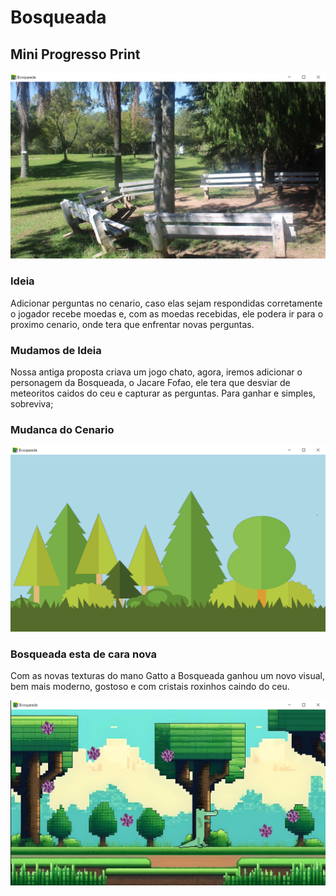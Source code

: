 # Bosqueada

## Mini Progresso Print
![Erro ao carregar a imagem](Bosqueada/assets/prints/Icone+cenario1.png)

### Ideia
   Adicionar perguntas no cenario, caso elas sejam respondidas corretamente o jogador recebe moedas e, com as moedas recebidas, ele podera ir para o proximo cenario, onde tera que enfrentar novas perguntas.

### Mudamos de Ideia
   Nossa antiga proposta criava um jogo chato, agora, iremos adicionar o personagem da Bosqueada, o Jacare Fofao, ele tera que desviar de meteoritos caidos do ceu e capturar as perguntas. Para ganhar e simples, sobreviva;

### Mudanca do Cenario

![Erro ao carregar a imagem](Bosqueada/assets/prints/Screenshot%20(7).png)

### Bosqueada esta de cara nova
   Com as novas texturas do mano Gatto a Bosqueada ganhou um novo visual, bem mais moderno, gostoso e com cristais roxinhos caindo do ceu.

![Erro ao carregar a imagem](Bosqueada/assets/prints/Screenshot%20(10).png)